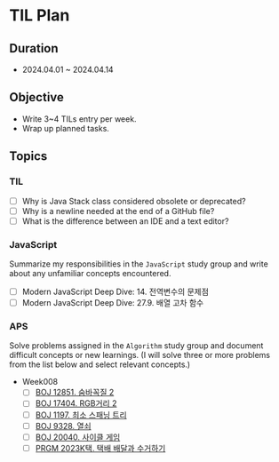 # TIL Plan

## Duration
- 2024.04.01 ~ 2024.04.14

## Objective
- Write 3~4 TILs entry per week.
- Wrap up planned tasks.

## Topics
### TIL
  - [ ]  Why is Java Stack class considered obsolete or deprecated?
  - [ ]  Why is a newline needed at the end of a GitHub file?
  - [ ]  What is the difference between an IDE and a text editor?
### JavaScript
Summarize my responsibilities in the `JavaScript` study group and write about any unfamiliar concepts encountered.
  - [ ] Modern JavaScript Deep Dive: 14. 전역변수의 문제점
  - [ ] Modern JavaScript Deep Dive: 27.9. 배열 고차 함수

### APS
Solve problems assigned in the `Algorithm` study group and document difficult concepts or new learnings. (I will solve three or more problems from the list below and select relevant concepts.)
  - Week008
    - [ ] [BOJ 12851. 숨바꼭질 2](https://www.acmicpc.net/problem/12851)
    - [ ] [BOJ 17404. RGB거리 2](https://www.acmicpc.net/problem/17404)
    - [ ] [BOJ 1197. 최소 스패닝 트리](https://www.acmicpc.net/problem/1197)
    - [ ] [BOJ 9328. 열쇠](https://www.acmicpc.net/problem/9328)
    - [ ] [BOJ 20040. 사이클 게임](https://www.acmicpc.net/problem/20040)
    - [ ] [PRGM 2023K택. 택배 배달과 수거하기](https://school.programmers.co.kr/learn/courses/30/lessons/150369)
